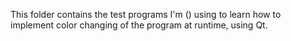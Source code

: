 This folder contains the test programs I'm () using to learn how to implement color changing of the program at runtime, using Qt.
